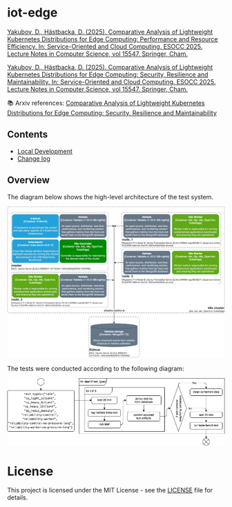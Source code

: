 # iot-edge
[Yakubov, D., Hästbacka, D. (2025). Comparative Analysis of Lightweight Kubernetes Distributions for Edge Computing: Performance and Resource Efficiency. In: Service-Oriented and Cloud Computing. ESOCC 2025. Lecture Notes in Computer Science, vol 15547. Springer, Cham.](https://link.springer.com/chapter/10.1007/978-3-031-84617-5_7)

[Yakubov, D., Hästbacka, D. (2025). Comparative Analysis of Lightweight Kubernetes Distributions for Edge Computing: Security, Resilience and Maintainability. In: Service-Oriented and Cloud Computing. ESOCC 2025. Lecture Notes in Computer Science, vol 15547. Springer, Cham.](https://link.springer.com/chapter/10.1007/978-3-031-84617-5_8)

📚 Arxiv references: 
[Comparative Analysis of Lightweight Kubernetes Distributions for Edge Computing: Security, Resilience and Maintainability](https://arxiv.org/abs/2503.04815)

## Contents
* [Local Development](./LOCAL-DEV.md)
* [Change log](./CHANGE-LOG.md)

## Overview
The diagram below shows the high-level architecture of the test system.  

![deployment](src/diagrams/deployment_diagram_v3.png)

The tests were conducted according to the following diagram:


![test](src/diagrams/test_flow-v3.png)

# License
This project is licensed under the MIT License - see the [LICENSE](./LICENSE) file for details.

